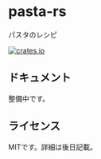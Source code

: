 # pasta-rs
パスタのレシピ

[![crates.io](https://img.shields.io/crates/v/pasta.svg)](https://crates.io/crates/pasta)

## ドキュメント
整備中です。

## ライセンス
MITです。詳細は後日記載。
